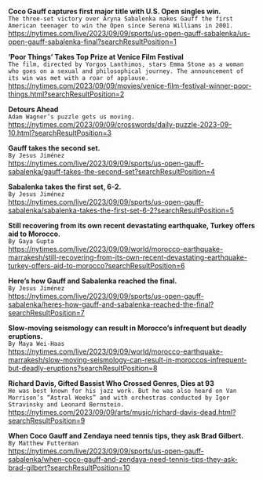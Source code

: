 **Coco Gauff captures first major title with U.S. Open singles win.**\
`The three-set victory over Aryna Sabalenka makes Gauff the first American teenager to win the Open since Serena Williams in 2001.`\
https://nytimes.com/live/2023/09/09/sports/us-open-gauff-sabalenka/us-open-gauff-sabalenka-final?searchResultPosition=1

**‘Poor Things’ Takes Top Prize at Venice Film Festival**\
`The film, directed by Yorgos Lanthimos, stars Emma Stone as a woman who goes on a sexual and philosophical journey. The announcement of its win was met with a roar of applause.`\
https://nytimes.com/2023/09/09/movies/venice-film-festival-winner-poor-things.html?searchResultPosition=2

**Detours Ahead**\
`Adam Wagner’s puzzle gets us moving.`\
https://nytimes.com/2023/09/09/crosswords/daily-puzzle-2023-09-10.html?searchResultPosition=3

**Gauff takes the second set.**\
`By Jesus Jiménez`\
https://nytimes.com/live/2023/09/09/sports/us-open-gauff-sabalenka/gauff-takes-the-second-set?searchResultPosition=4

**Sabalenka takes the first set, 6-2.**\
`By Jesus Jiménez`\
https://nytimes.com/live/2023/09/09/sports/us-open-gauff-sabalenka/sabalenka-takes-the-first-set-6-2?searchResultPosition=5

**Still recovering from its own recent devastating earthquake, Turkey offers aid to Morocco.**\
`By Gaya Gupta`\
https://nytimes.com/live/2023/09/09/world/morocco-earthquake-marrakesh/still-recovering-from-its-own-recent-devastating-earthquake-turkey-offers-aid-to-morocco?searchResultPosition=6

**Here’s how Gauff and Sabalenka reached the final.**\
`By Jesus Jiménez`\
https://nytimes.com/live/2023/09/09/sports/us-open-gauff-sabalenka/heres-how-gauff-and-sabalenka-reached-the-final?searchResultPosition=7

**Slow-moving seismology can result in Morocco’s infrequent but deadly eruptions.**\
`By Maya Wei-Haas`\
https://nytimes.com/live/2023/09/09/world/morocco-earthquake-marrakesh/slow-moving-seismology-can-result-in-moroccos-infrequent-but-deadly-eruptions?searchResultPosition=8

**Richard Davis, Gifted Bassist Who Crossed Genres, Dies at 93**\
`He was best known for his jazz work. But he was also heard on Van Morrison’s “Astral Weeks” and with orchestras conducted by Igor Stravinsky and Leonard Bernstein.`\
https://nytimes.com/2023/09/09/arts/music/richard-davis-dead.html?searchResultPosition=9

**When Coco Gauff and Zendaya need tennis tips, they ask Brad Gilbert.**\
`By Matthew Futterman`\
https://nytimes.com/live/2023/09/09/sports/us-open-gauff-sabalenka/when-coco-gauff-and-zendaya-need-tennis-tips-they-ask-brad-gilbert?searchResultPosition=10


